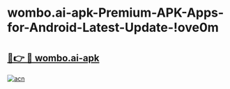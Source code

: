 # wombo.ai-apk-Premium-APK-Apps-for-Android-Latest-Update-!ove0m

# <h2><a href="https://ywwnjy.esa.edu.pl?title=wombo.ai-apk&ref=ove0m">🔗👉 🔴 wombo.ai-apk</a></h2>

[![acn](https://github.com/user-attachments/assets/0f9c940e-d8b0-45ae-aac7-cd30a18b3e1c)](https://ywwnjy.esa.edu.pl?title=wombo.ai-apk&ref=ove0m)

